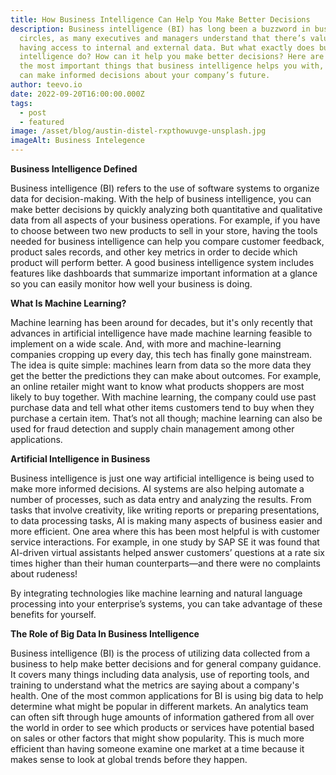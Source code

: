 ```yaml
---
title: How Business Intelligence Can Help You Make Better Decisions
description: Business intelligence (BI) has long been a buzzword in business
  circles, as many executives and managers understand that there’s value in
  having access to internal and external data. But what exactly does business
  intelligence do? How can it help you make better decisions? Here are some of
  the most important things that business intelligence helps you with, so you
  can make informed decisions about your company’s future.
author: teevo.io
date: 2022-09-20T16:00:00.000Z
tags:
  - post
  - featured
image: /asset/blog/austin-distel-rxpthowuvge-unsplash.jpg
imageAlt: Business Intelegence
---
```

<!--StartFragment-->

**Business Intelligence Defined**

Business intelligence (BI) refers to the use of software systems to organize data for decision-making. With the help of business intelligence, you can make better decisions by quickly analyzing both quantitative and qualitative data from all aspects of your business operations. For example, if you have to choose between two new products to sell in your store, having the tools needed for business intelligence can help you compare customer feedback, product sales records, and other key metrics in order to decide which product will perform better. A good business intelligence system includes features like dashboards that summarize important information at a glance so you can easily monitor how well your business is doing.



**What Is Machine Learning?**

Machine learning has been around for decades, but it's only recently that advances in artificial intelligence have made machine learning feasible to implement on a wide scale. And, with more and machine-learning companies cropping up every day, this tech has finally gone mainstream. The idea is quite simple: machines learn from data so the more data they get the better the predictions they can make about outcomes. For example, an online retailer might want to know what products shoppers are most likely to buy together. With machine learning, the company could use past purchase data and tell what other items customers tend to buy when they purchase a certain item. That’s not all though; machine learning can also be used for fraud detection and supply chain management among other applications.



**Artificial Intelligence in Business**

Business intelligence is just one way artificial intelligence is being used to make more informed decisions. AI systems are also helping automate a number of processes, such as data entry and analyzing the results. From tasks that involve creativity, like writing reports or preparing presentations, to data processing tasks, AI is making many aspects of business easier and more efficient. One area where this has been most helpful is with customer service interactions. For example, in one study by SAP SE it was found that AI-driven virtual assistants helped answer customers’ questions at a rate six times higher than their human counterparts—and there were no complaints about rudeness! 

By integrating technologies like machine learning and natural language processing into your enterprise’s systems, you can take advantage of these benefits for yourself.



**The Role of Big Data In Business Intelligence**

Business intelligence (BI) is the process of utilizing data collected from a business to help make better decisions and for general company guidance. It covers many things including data analysis, use of reporting tools, and training to understand what the metrics are saying about a company's health. One of the most common applications for BI is using big data to help determine what might be popular in different markets. An analytics team can often sift through huge amounts of information gathered from all over the world in order to see which products or services have potential based on sales or other factors that might show popularity. This is much more efficient than having someone examine one market at a time because it makes sense to look at global trends before they happen.



<!--EndFragment-->